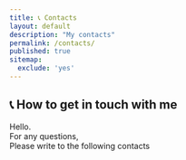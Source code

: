 ```yaml
---
title: 📞 Contacts
layout: default
description: "My contacts"
permalink: /contacts/
published: true
sitemap:
  exclude: 'yes'
---
```

## 📞 How to get in touch with me

Hello.\
For any questions,\
Please write to the following contacts
